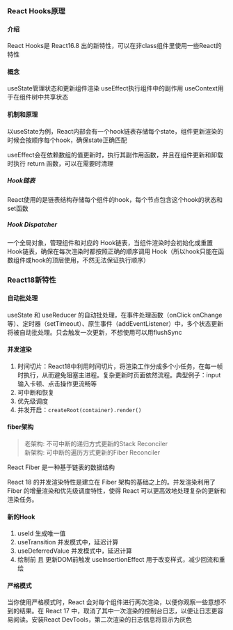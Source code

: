 ### React Hooks原理
#### 介绍
React Hooks是 React16.8 出的新特性，可以在非class组件里使用一些React的特性

#### 概念
useState管理状态和更新组件渲染
useEffect执行组件中的副作用
useContext用于在组件树中共享状态

#### 机制和原理
以useState为例，React内部会有一个hook链表存储每个state，组件更新渲染的时候会按顺序每个hook，确保state正确匹配

useEffect会在依赖数组的值更新时，执行其副作用函数，并且在组件更新和卸载时执行 return 函数，可以在需要时清理

##### Hook链表
React使用的是链表结构存储每个组件的hook，每个节点包含这个hook的状态和set函数
##### Hook Dispatcher
一个全局对象，管理组件和对应的 Hook链表，当组件渲染时会初始化或重置 Hook链表，确保在每次渲染时都按照正确的顺序调用 Hook（所以hook只能在函数组件或hook的顶层使用，不然无法保证执行顺序）

### React18新特性

#### 自动批处理
useState 和 useReducer 的自动批处理，在事件处理函数（onClick onChange等）、定时器（setTimeout）、原生事件（addEventListener）中，多个状态更新将被自动批处理。只会触发一次更新，不想使用可以用flushSync

#### 并发渲染
1. 时间切片：React18中利用时间切片，将渲染工作分成多个小任务，在每一帧时执行，从而避免阻塞主进程。复杂更新时页面依然流程。典型例子：input输入卡顿、点击操作更流畅等
2. 可中断和恢复
3. 优先级调度
4. 并发开启：`createRoot(container).render()`

#### fiber架构
><div>老架构: 不可中断的递归方式更新的Stack Reconciler</div>
><div>新架构: 可中断的遍历方式更新的Fiber Reconciler</div>
React Fiber 是一种基于链表的数据结构

React 18 的并发渲染特性是建立在 Fiber 架构的基础之上的。并发渲染利用了 Fiber 的增量渲染和优先级调度特性，使得 React 可以更高效地处理复杂的更新和渲染任务。

#### 新的Hook
1. useId 生成唯一值
2. useTransition 并发模式中，延迟计算
3. useDeferredValue 并发模式中，延迟计算
4. 绘制前 且 更新DOM前触发 useInsertionEffect 用于改变样式，减少回流和重绘

#### 严格模式
当你使用严格模式时，React 会对每个组件进行两次渲染，以便你观察一些意想不到的结果。在 React 17 中，取消了其中一次渲染的控制台日志，以便让日志更容易阅读。安装React DevTools，第二次渲染的日志信息将显示为灰色

### 
